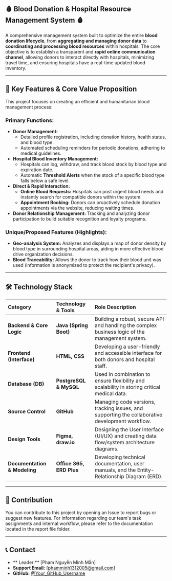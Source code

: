 ## 🩸 Blood Donation & Hospital Resource Management System 🩸

A comprehensive management system built to optimize the entire **blood donation lifecycle**, from **aggregating and managing donor data** to **coordinating and processing blood resources** within hospitals. The core objective is to establish a transparent and **rapid online communication channel**, allowing donors to interact directly with hospitals, minimizing travel time, and ensuring hospitals have a real-time updated blood inventory.

---

## 🚀 Key Features & Core Value Proposition

This project focuses on creating an efficient and humanitarian blood management process:

### Primary Functions:

* **Donor Management:**
    * Detailed profile registration, including donation history, health status, and blood type.
    * Automated scheduling reminders for periodic donations, adhering to medical guidelines.
* **Hospital Blood Inventory Management:**
    * Hospitals can log, withdraw, and track blood stock by blood type and expiration date.
    * Automatic **Threshold Alerts** when the stock of a specific blood type falls below a safe level.
* **Direct & Rapid Interaction:**
    * **Online Blood Requests:** Hospitals can post urgent blood needs and instantly search for compatible donors within the system.
    * **Appointment Booking:** Donors can proactively schedule donation appointments via the website, reducing waiting times.
* **Donor Relationship Management:** Tracking and analyzing donor participation to build suitable recognition and loyalty programs.

### Unique/Proposed Features (Highlights):

* **Geo-analysis System:** Analyzes and displays a map of donor density by blood type in surrounding hospital areas, aiding in more effective blood drive organization decisions.
* **Blood Traceability:** Allows the donor to track how their blood unit was used (information is anonymized to protect the recipient's privacy).

---

## 🛠️ Technology Stack

| Category | Technology & Tools | Role Description |
| :--- | :--- | :--- |
| **Backend & Core Logic** | **Java (Spring Boot)** | Building a robust, secure API and handling the complex business logic of the management system. |
| **Frontend (Interface)** | **HTML, CSS** | Developing a user-friendly and accessible interface for both donors and hospital staff. |
| **Database (DB)** | **PostgreSQL & MySQL** | Used in combination to ensure flexibility and scalability in storing critical medical data. |
| **Source Control** | **GitHub** | Managing code versions, tracking issues, and supporting the collaborative development workflow. |
| **Design Tools** | **Figma, draw.io** | Designing the User Interface (UI/UX) and creating data flow/system architecture diagrams. |
| **Documentation & Modeling**| **Office 365, ERD Plus**| Developing technical documentation, user manuals, and the Entity-Relationship Diagram (ERD). |

---

## 🤝 Contribution
You can contribute to this project by opening an Issue to report bugs or suggest new features. For information regarding our team's task assignments and internal workflow, please refer to the documentation located in the report file folder.

---

## 📞 Contact

* ** Leader:** [Phạm Nguyễn Minh Mẫn]
* **Support Email:** [phamminh1312005@gmail.com]
* **GitHub:** [@Your\_GitHub\_Username](https://github.com/MinhMan1301)
